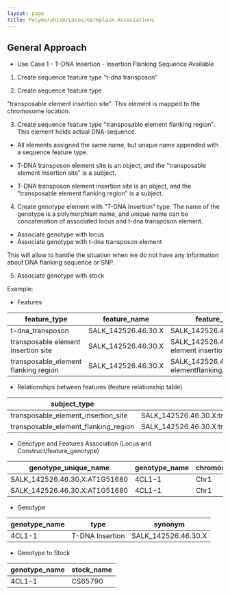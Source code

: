 ```yaml
---
layout: page
title: Polymorphism/Locus/Germplasm Associations
---
```


## General Approach
* Use Case 1 - T-DNA Insertion - Insertion Flanking Sequence Available

1) Create sequence feature type "t-dna transposon"

2) Create sequence feature type 

"transposable element insertion site". 
This element is mapped to the chromosome location.

3) Create sequence feature type 
"transposable element flanking region". This element holds actual DNA-sequence.

*	All elements assigned the same name, but unique name appended with a sequence feature type.

*	T-DNA transposon element site is an object, and the "transposable element insertion site" is a subject.

*	T-DNA transposon element insertion site is an object, and the "transposable element flanking region" is a subject.

4) Create genotype element with "T-DNA Insertion" type. The name of the genotype is a polymorphism name, and unique name can be concatenation of associated locus and t-dna transposon element.

*	Associate genotype with locus
*  Associate genotype with t-dna transposon element

This will allow to handle the situation when we do not have any information about DNA flanking sequence or SNP.

5) Associate genotype with stock

Example: 

*	Features

| feature_type                         | feature_name        | feature_uniquename                                      |
|--------------------------------------|---------------------|---------------------------------------------------------|
| t-dna_transposon                     | SALK_142526.46.30.X | SALK_142526.46.30.X                                     |
| transposable element insertion site  | SALK_142526.46.30.X | SALK_142526.46.30.X:transposable element insertion_site |
| transposable_element flanking region | SALK_142526.46.30.X | SALK_142526.46.30.X:transposable elementflanking_region |

*	Relationships between features (feature relationship table)


| subject_type                         | subject                                                  | relationship    | object_type                         | object                                                  |   |
|--------------------------------------|----------------------------------------------------------|-----------------|-------------------------------------|---------------------------------------------------------|---|
| transposable_element_insertion_site  | SALK_142526.46.30.X:transposable_element_insertion_site  | produced by     | t_dna_transposon                    | SALK_142526.46.30.X                                     |   |
| transposable_element_flanking_region | SALK_142526.46.30.X:transposable_element_flanking_region | associated_with | transposable_element_insertion_site | SALK_142526.46.30.X:transposable_element_insertion_site |   |

* Genotype and Features Association (Locus and Construct/feature_genotype)

| genotype_unique_name          | genotype_name | chromosome | relationship | feature_type                        | feature                                                 |
|-------------------------------|---------------|------------|--------------|-------------------------------------|---------------------------------------------------------|
| SALK_142526.46.30.X:AT1G51680 | 4CL1-1        | Chr1       | is allele of | gene                                | AT1G51680                                               |
| SALK_142526.46.30.X:AT1G51680 | 4CL1-1        | Chr1       | carried_in   | transposable_element_insertion_site | SALK_142526.46.30.X:transposable_element_insertion_site |

* Genotype

| genotype_name | type            | synonym             |
|---------------|-----------------|---------------------|
| 4CL1-1        | T-DNA Insertion | SALK_142526.46.30.X |

* Genotype to Stock

| genotype_name | stock_name |
|---------------|------------|
| 4CL1-1        | CS65790    |